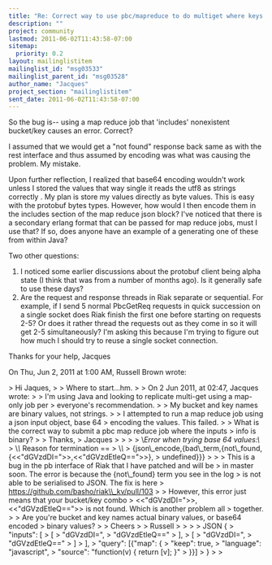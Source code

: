 ```yaml
---
title: "Re: Correct way to use pbc/mapreduce to do multiget where keys and	bucket names are binary values?"
description: ""
project: community
lastmod: 2011-06-02T11:43:58-07:00
sitemap:
  priority: 0.2
layout: mailinglistitem
mailinglist_id: "msg03533"
mailinglist_parent_id: "msg03528"
author_name: "Jacques"
project_section: "mailinglistitem"
sent_date: 2011-06-02T11:43:58-07:00
---
```



So the bug is-- using a map reduce job that 'includes' nonexistent
bucket/key causes an error. Correct?

I assumed that we would get a "not found" response back same as with the
rest interface and thus assumed by encoding was what was causing the
problem. My mistake.

Upon further reflection, I realized that base64 encoding wouldn't work
unless I stored the values that way single it reads the utf8 as strings
correctly . My plan is store my values directly as byte values. This is
easy with the protobuf bytes types. However, how would I then encode them
in the includes section of the map reduce json block? I've noticed that
there is a secondary erlang format that can be passed for map reduce jobs,
must I use that? If so, does anyone have an example of a generating one of
these from within Java?

Two other questions:
1. I noticed some earlier discussions about the protobuf client being alpha
state (I think that was from a number of months ago). Is it generally safe
to use these days?
2. Are the request and response threads in Riak separate or sequential. For
example, if I send 5 normal PbcGetReq requests in quick succession on a
single socket does Riak finish the first one before starting on requests
2-5? Or does it rather thread the requests out as they come in so it will
get 2-5 simultaneously? I'm asking this because I'm trying to figure out
how much I should try to reuse a single socket connection.

Thanks for your help,
Jacques

On Thu, Jun 2, 2011 at 1:00 AM, Russell Brown  wrote:

&gt; Hi Jaques,
&gt;
&gt; Where to start...hm.
&gt;
&gt; On 2 Jun 2011, at 02:47, Jacques wrote:
&gt;
&gt; I'm using Java and looking to replicate multi-get using a map-only job per
&gt; everyone's recommendation.
&gt;
&gt; My bucket and key names are binary values, not strings.
&gt;
&gt; I attempted to run a map reduce job using a json input object, base 64
&gt; encoding the values. This failed.
&gt;
&gt; What is the correct way to submit a pbc map reduce job where the inputs
&gt; info is binary?
&gt;
&gt; Thanks,
&gt; Jacques
&gt;
&gt;
&gt;
&gt; \\*Error when trying base 64 values:\\*
&gt; \\*\\* Reason for termination ==
&gt; \\*\\*
&gt; {json\\_encode,{bad\\_term,{not\\_found,{&lt;&lt;"dGVzdDI="&gt;&gt;,&lt;&lt;"dGVzdEtleQ=="&gt;&gt;}, 
&gt; undefined}}}
&gt;
&gt;
&gt; This is a bug in the pb interface of Riak that I have patched and will be
&gt; in master soon. The error is because the {not\\_found} term you see in the log
&gt; is not able to be serialised to JSON. The fix is here
&gt; https://github.com/basho/riak\\_kv/pull/103
&gt;
&gt; However, this error just means that your bucket/key combo
&gt; &lt;&lt;"dGVzdDI="&gt;&gt;,&lt;&lt;"dGVzdEtleQ=="&gt;&gt; is not found. Which is another problem all
&gt; together.
&gt;
&gt; Are you're bucket and key names actual binary values, or base64 encoded
&gt; binary values?
&gt;
&gt; Cheers
&gt;
&gt; Russell
&gt;
&gt;
&gt;
&gt; JSON {
&gt; "inputs": [
&gt; [
&gt; "dGVzdDI=",
&gt; "dGVzdEtleQ=="
&gt; ],
&gt; [
&gt; "dGVzdDI=",
&gt; "dGVzdEtleQ=="
&gt; ]
&gt; ],
&gt; "query": [{"map": {
&gt; "keep": true,
&gt; "language": "javascript",
&gt; "source": "function(v) { return [v]; }"
&gt; }}]
&gt; }
&gt;
&gt;

